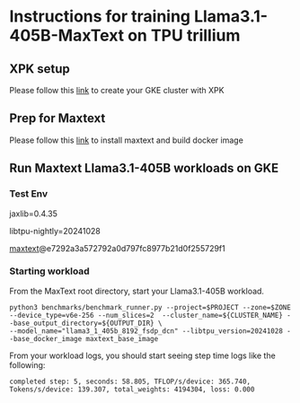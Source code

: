 # Instructions for training Llama3.1-405B-MaxText on TPU trillium

## XPK setup
Please follow this [link](https://github.com/AI-Hypercomputer/tpu-recipes/blob/main/training/trillium/XPK_README.md) to create your GKE cluster with XPK

## Prep for Maxtext 
Please follow this [link](https://github.com/AI-Hypercomputer/tpu-recipes/blob/main/training/trillium/MAXTEXT_README.md) to install maxtext and build docker image

## Run Maxtext Llama3.1-405B workloads on GKE

### Test Env
jaxlib=0.4.35

libtpu-nightly=20241028

[maxtext](https://github.com/AI-Hypercomputer/maxtext.git)@e7292a3a572792a0d797fc8977b21d0f255729f1

### Starting workload

From the MaxText root directory, start your Llama3.1-405B workload.
```
python3 benchmarks/benchmark_runner.py --project=$PROJECT --zone=$ZONE --device_type=v6e-256 --num_slices=2  --cluster_name=${CLUSTER_NAME} --base_output_directory=${OUTPUT_DIR} \
--model_name="llama3_1_405b_8192_fsdp_dcn" --libtpu_version=20241028 --base_docker_image maxtext_base_image
```

From your workload logs, you should start seeing step time logs like the following:
```
completed step: 5, seconds: 58.805, TFLOP/s/device: 365.740, Tokens/s/device: 139.307, total_weights: 4194304, loss: 0.000
```